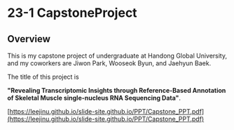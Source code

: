 # 23-1 CapstoneProject
## Overview
This is my capstone project of undergraduate at Handong Global University, and my coworkers are Jiwon Park, Wooseok Byun, and Jaehyun Baek.

The title of this project is 

**"Revealing Transcriptomic Insights through Reference-Based Annotation of Skeletal Muscle single-nucleus RNA Sequencing Data"**.

[https://leejinu.github.io/slide-site.github.io/PPT/Capstone_PPT.pdf](https://leejinu.github.io/slide-site.github.io/PPT/Capstone_PPT.pdf)



